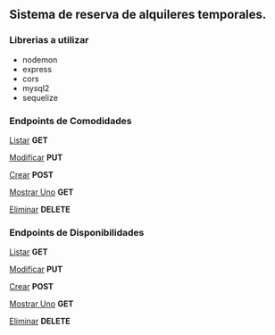 ## Sistema de reserva de alquileres temporales.

### Librerias a utilizar

* nodemon
* express
* cors
* mysql2
* sequelize

### Endpoints de Comodidades

[Listar](http://localhost:5000/api/v1/comodidad) **GET**

[Modificar](http://localhost:5000/api/v1/comodidad/4) **PUT**

[Crear](http://localhost:5000/api/v1/comodidad) **POST**

[Mostrar Uno](http://localhost:5000/api/v1/comodidad/4) **GET**

[Eliminar](http://localhost:5000/api/v1/comodidad/4) **DELETE**

### Endpoints de Disponibilidades

[Listar](http://localhost:5000/api/v1/disponibilidad) **GET**

[Modificar](http://localhost:5000/api/v1/disponibilidad/6) **PUT**

[Crear](http://localhost:5000/api/v1/disponibilidad) **POST**

[Mostrar Uno](http://localhost:5000/api/v1/disponibilidad/6) **GET**

[Eliminar](http://localhost:5000/api/v1/disponibilidad/6) **DELETE**